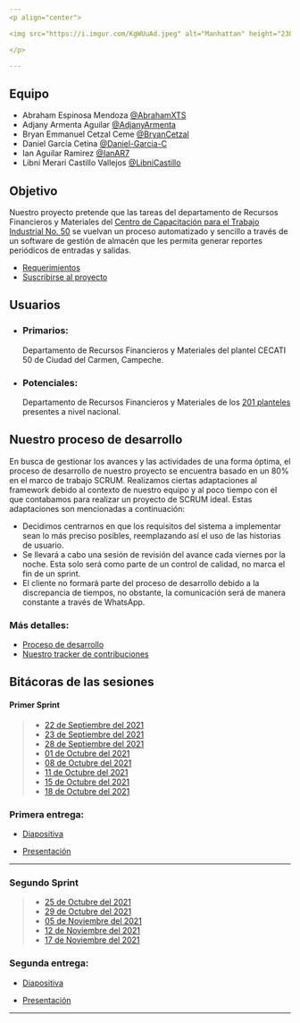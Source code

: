 ```yaml
---
<p align="center">

<img src="https://i.imgur.com/KgWUuAd.jpeg" alt="Manhattan" height="230px" />

</p>

---
```


## Equipo

- Abraham Espinosa Mendoza [@AbrahamXTS](https://github.com/AbrahamXTS "Click Aquí")
- Adjany Armenta Aguilar [@AdjanyArmenta](https://github.com/AdjanyArmenta "Click Aquí")
- Bryan Emmanuel Cetzal Ceme [@BryanCetzal](https://github.com/BryanCetzal "Click Aquí")
- Daniel García Cetina [@Daniel-Garcia-C](https://github.com/Daniel-Garcia-C "Click Aquí")
- Ian Aguilar Ramirez [@IanAR7](https://github.com/IanAR7 "Click Aquí")
- Libni Merari Castillo Vallejos [@LibniCastillo](https://github.com/Libnicastillo "Click Aquí")

## Objetivo

Nuestro proyecto pretende que las tareas del departamento de Recursos Financieros y Materiales del [Centro de Capacitación para el Trabajo Industrial No. 50](https://www.facebook.com/Cecati50/ "Click Aquí") se vuelvan un proceso automatizado y sencillo a través de un software de gestión de almacén que les permita generar reportes periódicos de entradas y salidas.

- [Requerimientos](./First-Sprint/Artefactos/Requerimientos "Click Aquí")
- [Suscribirse al proyecto](https://github.com/AbrahamXTS/Manhattan/subscription "Recibe todas las notificaciones")

## Usuarios

- ### Primarios:

  Departamento de Recursos Financieros y Materiales del plantel CECATI 50 de Ciudad del Carmen, Campeche.

- ### Potenciales:
  Departamento de Recursos Financieros y Materiales de los [201 planteles](http://www.dgcft.sems.gob.mx/buscador_cecati/index/17 "Click Aquí") presentes a nivel nacional.

## Nuestro proceso de desarrollo

En busca de gestionar los avances y las actividades de una forma óptima, el proceso de desarrollo de nuestro proyecto se encuentra basado en un 80% en el marco de trabajo SCRUM. Realizamos ciertas adaptaciones al framework debido al contexto de nuestro equipo y al poco tiempo con el que contabamos para realizar un proyecto de SCRUM ideal. Estas adaptaciones son mencionadas a continuación:

- Decidimos centrarnos en que los requisitos del sistema a implementar sean lo más preciso posibles, reemplazando así el uso de las historias de usuario.
- Se llevará a cabo una sesión de revisión del avance cada viernes por la noche. Esta solo será como parte de un control de calidad, no marca el fin de un sprint.
- El cliente no formará parte del proceso de desarrollo debido a la discrepancia de tiempos, no obstante, la comunicación será de manera constante a través de WhatsApp.

### Más detalles:

- [Proceso de desarrollo](./First-Sprint/Documentacion/Proceso%20de%20desarrollo.md "Ir a la documentacion")
- [Nuestro tracker de contribuciones](./Second-Sprint/Artefactos/Tracker%20de%20contribucion "Ir al tracker")

## Bitácoras de las sesiones

#### Primer Sprint

> - [22 de Septiembre del 2021](./First-Sprint/Bitacoras/22%20sep%202021.md "Click Aquí")
> - [23 de Septiembre del 2021](./First-Sprint/Bitacoras/23%20sep%202021.md "Click Aquí")
> - [28 de Septiembre del 2021](./First-Sprint/Bitacoras/28%20sep%202021.md "Click Aquí")
> - [01 de Octubre del 2021](./First-Sprint/Bitacoras/01%20oct%202021.md "Click Aquí")
> - [08 de Octubre del 2021](./First-Sprint/Bitacoras/08%20oct%202021.md "Click Aquí")
> - [11 de Octubre del 2021](./First-Sprint/Bitacoras/11%20oct%202021.md "Click Aquí")
> - [15 de Octubre del 2021](./First-Sprint/Bitacoras/15%20oct%202021.md "Click Aquí")
> - [18 de Octubre del 2021](./First-Sprint/Bitacoras/18%20oct%202021.md "Click Aquí")

### Primera entrega:

- [Diapositiva](./First-Sprint/Artefactos/Presentaciones/Presentación%20de%20la%20entrega%201%20-%20Manhattan.pdf "Click Aquí")

- [Presentación](https://youtu.be/0_UjqLKuN0Q "Click Aquí")

---

### Segundo Sprint

> - [25 de Octubre del 2021](./Second-Sprint/Bitacoras/25%20oct%202021.md "Click Aquí")
> - [29 de Octubre del 2021](./Second-Sprint/Bitacoras/29%20oct%202021.md "Click Aquí")
> - [05 de Noviembre del 2021](./Second-Sprint/Bitacoras/05%20nov%202021.md "Click Aquí")
> - [12 de Noviembre del 2021](./Second-Sprint/Bitacoras/12%20nov%202021.md "Click Aquí")
> - [17 de Noviembre del 2021](./Second-Sprint/Bitacoras/17%20nov%202021.md "Click Aquí")


### Segunda entrega:

- [Diapositiva](./Second-Sprint/Artefactos/Presentaciones/Presentación%20de%20la%20entrega%202%20-%20Manhattan.pdf "Click Aquí")

- [Presentación](https://youtu.be/rSwtpqKwbzQ "Click Aquí")

---
